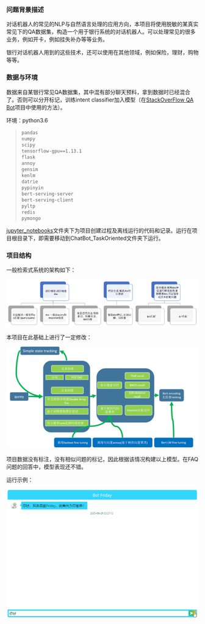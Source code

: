 ### 问题背景描述

对话机器人的常见的NLP与自然语言处理的应用方向，本项目将使用脱敏的某真实常见下的QA数据集，构造一个用于银行系统的对话机器人。可以处理常见的很多业务，例如开卡，例如挂失补办等等业务。

银行对话机器人用到的这些技术，还可以使用在其他领域，例如保险，理财，购物等等。



### 数据与环境

数据来自某银行常见QA数据集，其中混有部分聊天预料，拿到数据时已经混合了。否则可以分开标记，训练intent classifier加入模型（在[StackOverFlow QA Bot](https://github.com/RacleRay/ChatBot-based-on-xiaohuangji/tree/master/StackOverflow-Assistant)项目中使用的方法）。

环境：python3.6

> ```
> pandas
> numpy
> scipy
> tensorflow-gpu==1.13.1
> flask
> annoy
> gensim
> kenlm
> datrie
> pypinyin
> bert-serving-server
> bert-serving-client
> pyltp
> redis
> pymongo
> ```

[jupyter_notebooks](./jupyter_notebooks)文件夹下为项目创建过程及离线运行的代码和记录。运行在项目根目录下，即需要移动到ChatBot_TaskOriented文件夹下运行。



### 项目结构

一般检索式系统的架构如下：

![image-20200629205942735](pic/Readme_pic/image-20200629205942735.png)

本项目在此基础上进行了一定修改：

![image-20200629213747415](pic/Readme_pic/image-20200629213747415.png)

项目数据没有标注，没有相似问题的标记，因此根据该情况构建以上模型。在FAQ问题的回答中，模型表现还不错。

运行示例：

![example](pic/Readme_pic/example.gif)